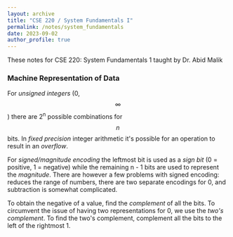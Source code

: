 ```yaml
---
layout: archive
title: "CSE 220 / System Fundamentals I"
permalink: /notes/system_fundamentals
date: 2023-09-02
author_profile: true
---
```


These notes for CSE 220: System Fundamentals 1 taught by Dr. Abid Malik

### Machine Representation of Data

For _unsigned integers_ (0, $$\infty$$) there are 2<sup>n</sup> possible combinations for $$n$$ bits. In _fixed precision_ integer arithmetic it's possible for an operation to result in an _overflow_. 

For _signed/magnitude encoding_ the leftmost bit is used as a _sign bit_ (0 = positive, 1 = negative) while the remaining n - 1 bits are used to represent the _magnitude_. There are however a few problems with signed encoding: reduces the range of numbers, there are two separate encodings for 0, and subtraction is somewhat complicated. 

To obtain the negative of a value, find the _complement_ of all the bits. To circumvent the issue of having two representations for 0, we use the _two's complement_. To find the two's complement, complement all the bits to the left of the rightmost 1. 